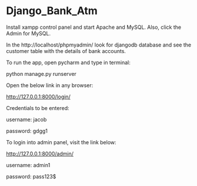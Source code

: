 # Django_Bank_Atm

Install xampp control panel and start Apache and MySQL. Also, click the Admin for MySQL.

In the http://localhost/phpmyadmin/ look for djangodb database and see the customer table with the details of bank accounts.

To run the app, open pycharm and type in terminal:

python manage.py runserver

Open the below link in any browser:

http://127.0.0.1:8000/login/

Credentials to be entered:

username: jacob

password: gdgg1

To login into admin panel, visit the link below:

http://127.0.0.1:8000/admin/

username: admin1

password: pass123$
